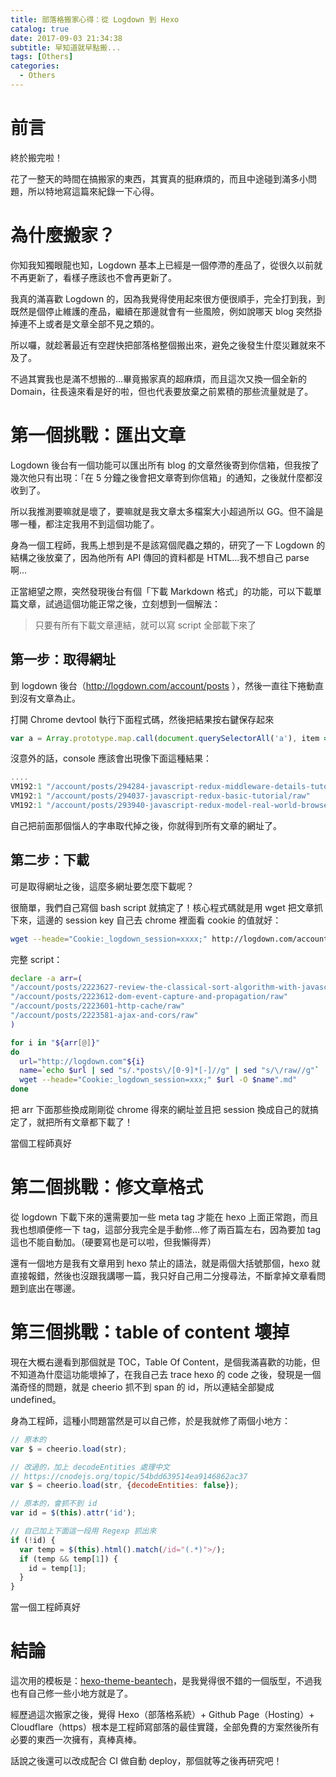```yaml
---
title: 部落格搬家心得：從 Logdown 到 Hexo
catalog: true
date: 2017-09-03 21:34:38
subtitle: 早知道就早點搬...
tags: [Others]
categories:
  - Others
---
```


# 前言

終於搬完啦！

花了一整天的時間在搞搬家的東西，其實真的挺麻煩的，而且中途碰到滿多小問題，所以特地寫這篇來紀錄一下心得。

<!--more-->

# 為什麼搬家？

你知我知獨眼龍也知，Logdown 基本上已經是一個停滯的產品了，從很久以前就不再更新了，看樣子應該也不會再更新了。

我真的滿喜歡 Logdown 的，因為我覺得使用起來很方便很順手，完全打到我，到既然是個停止維護的產品，繼續在那邊就會有一些風險，例如說哪天 blog 突然掛掉連不上或者是文章全部不見之類的。

所以囉，就趁著最近有空趕快把部落格整個搬出來，避免之後發生什麼災難就來不及了。

不過其實我也是滿不想搬的...畢竟搬家真的超麻煩，而且這次又換一個全新的 Domain，往長遠來看是好的啦，但也代表要放棄之前累積的那些流量就是了。

# 第一個挑戰：匯出文章

Logdown 後台有一個功能可以匯出所有 blog 的文章然後寄到你信箱，但我按了幾次他只有出現：「在 5 分鐘之後會把文章寄到你信箱」的通知，之後就什麼都沒收到了。

所以我推測要嘛就是壞了，要嘛就是我文章太多檔案大小超過所以 GG。但不論是哪一種，都注定我用不到這個功能了。

身為一個工程師，我馬上想到是不是該寫個爬蟲之類的，研究了一下 Logdown 的結構之後放棄了，因為他所有 API 傳回的資料都是 HTML...我不想自己 parse 啊...

正當絕望之際，突然發現後台有個「下載 Markdown 格式」的功能，可以下載單篇文章，試過這個功能正常之後，立刻想到一個解法：

> 只要有所有下載文章連結，就可以寫 script 全部載下來了

## 第一步：取得網址

到 logdown 後台（http://logdown.com/account/posts ），然後一直往下捲動直到沒有文章為止。

打開 Chrome devtool 執行下面程式碼，然後把結果按右鍵保存起來
``` js
var a = Array.prototype.map.call(document.querySelectorAll('a'), item => item.getAttribute('href')).filter(item => item.indexOf('/raw') >= 0);for(var k of a) {console.log('"'+k+'"')}
```

沒意外的話，console 應該會出現像下面這種結果：

``` js
....
VM192:1 "/account/posts/294284-javascript-redux-middleware-details-tutorial/raw"
VM192:1 "/account/posts/294037-javascript-redux-basic-tutorial/raw"
VM192:1 "/account/posts/293940-javascript-redux-model-real-world-browserhistory-not-found/raw"
```

自己把前面那個惱人的字串取代掉之後，你就得到所有文章的網址了。

## 第二步：下載

可是取得網址之後，這麼多網址要怎麼下載呢？

很簡單，我們自己寫個 bash script 就搞定了！核心程式碼就是用 wget 把文章抓下來，這邊的 session key 自己去 chrome 裡面看 cookie 的值就好：

``` bash
wget --heade="Cookie:_logdown_session=xxxx;" http://logdown.com/account/posts/2223627-review-the-classical-sort-algorithm-with-javascript/raw -O review-the-classical-sort-algorithm-with-javascript.md
```

完整 script：

``` bash
declare -a arr=(
"/account/posts/2223627-review-the-classical-sort-algorithm-with-javascript/raw"
"/account/posts/2223612-dom-event-capture-and-propagation/raw"
"/account/posts/2223601-http-cache/raw"
"/account/posts/2223581-ajax-and-cors/raw"
)

for i in "${arr[@]}"
do
  url="http://logdown.com"${i}
  name=`echo $url | sed "s/.*posts\/[0-9]*[-]//g" | sed "s/\/raw//g"`
  wget --heade="Cookie:_logdown_session=xxx;" $url -O $name".md"
done
```

把 arr 下面那些換成剛剛從 chrome 得來的網址並且把 session 換成自己的就搞定了，就把所有文章都下載了！

當個工程師真好

# 第二個挑戰：修文章格式

從 logdown 下載下來的還需要加一些 meta tag 才能在 hexo 上面正常跑，而且我也想順便修一下 tag，這部分我完全是手動修...修了兩百篇左右，因為要加 tag 這也不能自動加。（硬要寫也是可以啦，但我懶得弄）

還有一個地方是我有文章用到 hexo 禁止的語法，就是兩個大括號那個，hexo 就直接報錯，然後也沒跟我講哪一篇，我只好自己用二分搜尋法，不斷拿掉文章看問題到底出在哪邊。

# 第三個挑戰：table of content 壞掉

現在大概右邊看到那個就是 TOC，Table Of Content，是個我滿喜歡的功能，但不知道為什麼這功能壞掉了，在我自己去 trace hexo 的 code 之後，發現是一個滿奇怪的問題，就是 cheerio 抓不到 span 的 id，所以連結全部變成 undefined。

身為工程師，這種小問題當然是可以自己修，於是我就修了兩個小地方：

``` js
// 原本的
var $ = cheerio.load(str);

// 改過的，加上 decodeEntities 處理中文
// https://cnodejs.org/topic/54bdd639514ea9146862ac37
var $ = cheerio.load(str, {decodeEntities: false});

// 原本的，會抓不到 id
var id = $(this).attr('id');

// 自己加上下面這一段用 Regexp 抓出來
if (!id) {
  var temp = $(this).html().match(/id="(.*)">/);
  if (temp && temp[1]) {
    id = temp[1];
  }
}
```

當一個工程師真好

# 結論

這次用的模板是：[hexo-theme-beantech](https://github.com/YenYuHsuan/hexo-theme-beantech)，是我覺得很不錯的一個版型，不過我也有自己修一些小地方就是了。

經歷過這次搬家之後，覺得 Hexo（部落格系統）+ Github Page（Hosting）+ Cloudflare（https）根本是工程師寫部落的最佳實踐，全部免費的方案然後所有必要的東西一次擁有，真棒真棒。

話說之後還可以改成配合 CI 做自動 deploy，那個就等之後再研究吧！
